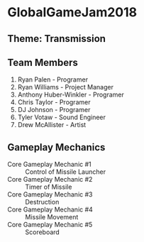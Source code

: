 # GlobalGameJam2018

## Theme: Transmission

## Team Members
  1. Ryan Palen - Programer
  2. Ryan Williams - Project Manager
  3. Anthony Huber-Winkler - Programer
  4. Chris Taylor - Programer
  5. DJ Johnson - Programer
  6. Tyler Votaw - Sound Engineer
  7. Drew McAllister - Artist

## Gameplay Mechanics
<dl>
 <dt>Core Gameplay Mechanic #1
  <dd>Control of Missile Launcher
<dt>Core Gameplay Mechanic #2
  <dd>Timer of Missile
<dt>Core Gameplay Mechanic #3
  <dd>Destruction 
<dt>Core Gameplay Mechanic #4
  <dd>Missile Movement
<dt>Core Gameplay Mechanic #5
  <dd>Scoreboard
